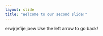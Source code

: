 ```yaml
---
layout: slide
title: "Welcome to our second slide!"
---
```

erwjrjefijeijoew
Use the left arrow to go back!
